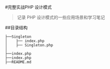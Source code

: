 #完整实战PHP 设计模式

> 记录 PHP 设计模式的一些应用场景和学习笔记

##目录结构

    ├──Singleton
    │    ├── index.php  
    │    ├── Singleton.php  
    │ 
    ├──index.php
    ├──index.php
    ├──README.md
